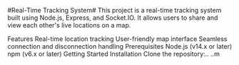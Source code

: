 #Real-Time Tracking System#
This project is a real-time tracking system built using Node.js, Express, and Socket.IO. It allows users to share and view each other's live locations on a map.

Features
Real-time location tracking
User-friendly map interface
Seamless connection and disconnection handling
Prerequisites
Node.js (v14.x or later)
npm (v6.x or later)
Getting Started
Installation
Clone the repository:..
..m


